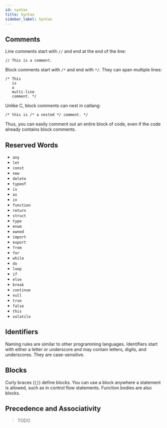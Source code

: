 ```yaml
---
id: syntax
title: Syntax
sidebar_label: Syntax
---
```


## Comments

Line comments start with `//` and end at the end of the line:

```catlang
// This is a comment.
```

Block comments start with `/*` and end with `*/`. They can span multiple lines:

```catlang
/* This
   is
   a
   multi-line
   comment. */
```

Unlike C, block comments can nest in catlang:

```catlang
/* this is /* a nested */ comment. */
```

Thus, you can easily comment out an entire block of code, even if the code already contains block comments.

## Reserved Words

- `any`
- `let`
- `const`
- `new`
- `delete`
- `typeof`
- `is`
- `as`
- `in`
- `function`
- `return`
- `struct`
- `type`
- `enum`
- `owned`
- `import`
- `export`
- `from`
- `for`
- `while`
- `do`
- `loop`
- `if`
- `else`
- `break`
- `continue`
- `null`
- `true`
- `false`
- `this`
- `volatile`

## Identifiers

Naming rules are similar to other programming languages. Identifiers start with either a letter or underscore and may contain letters, digits, and underscores. They are case-sensitive.

## Blocks

Curly braces (`{}`) define blocks. You can use a block anywhere a statement is allowed, such as in control flow statements. Function bodies are also blocks.

## Precedence and Associativity

> TODO
